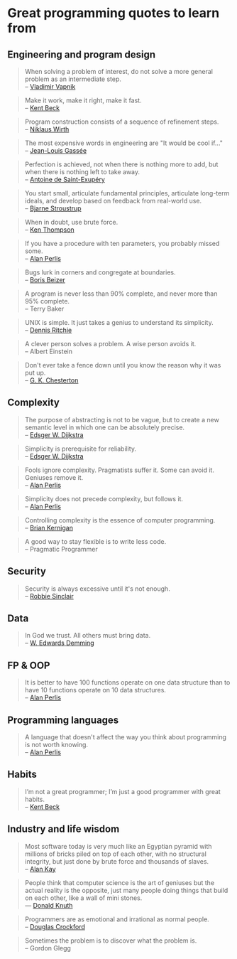 # Great programming quotes to learn from

## Engineering and program design

> When solving a problem of interest, do not solve a more general problem as an intermediate step.<br/>
> – [Vladimir Vapnik](https://en.wikipedia.org/wiki/Vladimir_Vapnik)

> Make it work, make it right, make it fast.<br/>
> – [Kent Beck](https://en.wikipedia.org/wiki/Kent_Beck)

> Program construction consists of a sequence of refinement steps.<br/>
> – [Niklaus Wirth](https://en.wikipedia.org/wiki/Niklaus_Wirth)

> The most expensive words in engineering are "It would be cool if..."<br/>
> – [Jean-Louis Gassée](https://en.wikipedia.org/wiki/Jean-Louis_Gass%C3%A9e)

> Perfection is achieved, not when there is nothing more to add, but when there is nothing left to take away.<br/>
> – [Antoine de Saint-Exupéry](https://en.wikipedia.org/wiki/Antoine_de_Saint-Exup%C3%A9ry)

> You start small, articulate fundamental principles, articulate long-term ideals, and develop based on feedback from real-world use.<br/>
> – [Bjarne Stroustrup](https://en.wikipedia.org/wiki/Bjarne_Stroustrup)

> When in doubt, use brute force.<br/>
> – [Ken Thompson](https://en.wikipedia.org/wiki/Ken_Thompson)

> If you have a procedure with ten parameters, you probably missed some.<br/> 
> – [Alan Perlis](https://en.wikipedia.org/wiki/Alan_Perlis)

> Bugs lurk in corners and congregate at boundaries.<br/>
> – [Boris Beizer](https://en.wikipedia.org/wiki/Boris_Beizer)

> A program is never less than 90% complete, and never more than 95% complete.<br/>
> – Terry Baker

> UNIX is simple. It just takes a genius to understand its simplicity.<br/>
> – [Dennis Ritchie](https://en.wikipedia.org/wiki/Dennis_Ritchie)

> A clever person solves a problem. A wise person avoids it.<br/>
> – Albert Einstein

> Don't ever take a fence down until you know the reason why it was put up.<br/>
> – [G. K. Chesterton](https://en.wikipedia.org/wiki/G._K._Chesterton)

## Complexity

> The purpose of abstracting is not to be vague, but to create a new semantic level in which one can be absolutely precise.<br/>
> – [Edsger W. Dijkstra](https://nl.wikipedia.org/wiki/Edsger_Dijkstra)

> Simplicity is prerequisite for reliability.<br/>
> – [Edsger W. Dijkstra](https://nl.wikipedia.org/wiki/Edsger_Dijkstra)

> Fools ignore complexity. Pragmatists suffer it. Some can avoid it. Geniuses remove it.<br/>
> – [Alan Perlis](https://en.wikipedia.org/wiki/Alan_Perlis)

> Simplicity does not precede complexity, but follows it.<br/>
> – [Alan Perlis](https://en.wikipedia.org/wiki/Alan_Perlis)

> Controlling complexity is the essence of computer programming.<br/>
> – [Brian Kernigan](https://en.wikipedia.org/wiki/Brian_Kernighan)

> A good way to stay flexible is to write less code.<br/>
> – Pragmatic Programmer

## Security

> Security is always excessive until it's not enough.<br/>
> – [Robbie Sinclair](https://www.linkedin.com/in/robbiesinclair)

## Data

> In God we trust. All others must bring data.<br/>
> – [W. Edwards Demming](https://en.wikipedia.org/wiki/W._Edwards_Deming)

## FP & OOP

> It is better to have 100 functions operate on one data structure than to have 10 functions operate on 10 data structures.<br/>
> – [Alan Perlis](https://en.wikipedia.org/wiki/Alan_Perlis)

## Programming languages

> A language that doesn't affect the way you think about programming is not worth knowing.<br/>
> – [Alan Perlis](https://en.wikipedia.org/wiki/Alan_Perlis)

## Habits

> I’m not a great programmer; I’m just a good programmer with great habits.<br/>
> – [Kent Beck](https://en.wikipedia.org/wiki/Kent_Beck)

## Industry and life wisdom

> Most software today is very much like an Egyptian pyramid with millions of bricks piled on top of each other, with no structural integrity, but just done by brute force and thousands of slaves.<br/>
> – [Alan Kay](https://en.wikipedia.org/wiki/Alan_Kay)

> People think that computer science is the art of geniuses but the actual reality is the opposite, just many people doing things that build on each other, like a wall of mini stones.<br/>
> ― [Donald Knuth](https://en.wikipedia.org/wiki/Donald_Knuth)

> Programmers are as emotional and irrational as normal people.<br/>
> – [Douglas Crockford](https://en.wikipedia.org/wiki/Douglas_Crockford)

> Sometimes the problem is to discover what the problem is.<br/>
> – Gordon Glegg
